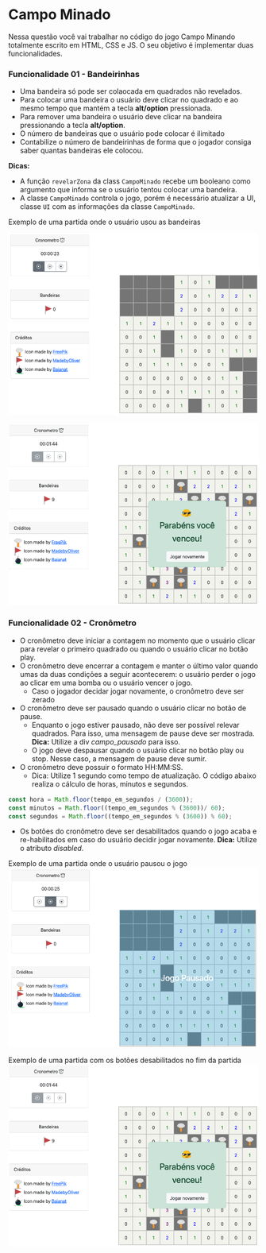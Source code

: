 # Campo Minado
Nessa questão você vai trabalhar no código do jogo Campo Minando totalmente escrito em HTML, CSS e JS.
O seu objetivo é implementar duas funcionalidades.



### Funcionalidade 01 - Bandeirinhas

- Uma bandeira só pode ser colaocada em quadrados não revelados.
- Para colocar uma bandeira o usuário deve clicar no quadrado e ao mesmo tempo  que mantém a tecla **alt/option** pressionada.
- Para remover uma bandeira o usuário deve clicar na bandeira pressionando a tecla **alt/option**.
- O número de bandeiras que o usuário pode colocar é ilimitado
- Contabilize o número de bandeirinhas de forma que o jogador consiga saber quantas bandeiras ele colocou.

**Dicas:**
- A função `revelarZona` da class `CampoMinado` recebe um booleano como argumento que informa se o usuário tentou colocar uma bandeira.
- A classe `CampoMinado` controla o jogo, porém é necessário atualizar a UI, classe `UI` com as informações da classe `CampoMinado`.

Exemplo de uma partida onde o usuário usou as bandeiras

![partida com bandeiras](img/bandeiras.png)

![partida com bandeiras](img/vencida.png)

### Funcionalidade 02 - Cronômetro

- O cronômetro deve iniciar a contagem no momento que o usuário clicar para revelar o primeiro quadrado ou quando o usuário clicar no botão play.
- O cronômetro deve encerrar a contagem e manter o último valor quando umas da duas condições a seguir acontecerem: o usuário perder o jogo ao clicar em uma bomba ou o usuário vencer o jogo.
  - Caso o jogador decidar jogar novamente, o cronômetro deve ser zerado
- O cronômetro deve ser pausado quando o usuário clicar no botão de pause. 
  - Enquanto o jogo estiver pausado, não deve ser possível relevar quadrados. Para isso, uma mensagem de pause deve ser mostrada. **Dica:** Utilize a div *campo_pausado* para isso.
  - O jogo deve despausar quando o usuário clicar no botão play ou stop. Nesse caso, a mensagem de pause deve sumir.
- O cronômetro deve possuir o formato HH:MM:SS.
  - Dica: Utilize 1 segundo como tempo de atualização. O código abaixo realiza o cálculo de horas, minutos e segundos.
  
```javascript
const hora = Math.floor(tempo_em_segundos / (3600));
const minutos = Math.floor((tempo_em_segundos % (3600))/ 60);
const segundos = Math.floor((tempo_em_segundos % (3600)) % 60);
```

- Os botões do cronômetro deve ser desabilitados quando o jogo acaba e re-habilitados em caso do usuário decidir jogar novamente. **Dica:** Utilize o atributo *disabled*.

Exemplo de uma partida onde o usuário pausou o jogo
![partida com bandeiras](img/pausada.png)

Exemplo de uma partida com os botões desabilitados no fim da partida
![partida com bandeiras](img/vencida.png)